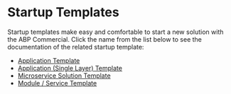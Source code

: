 # Startup Templates

Startup templates make easy and comfortable to start a new solution with the ABP Commercial. Click the name from the list below to see the documentation of the related startup template:

* [Application Template](application/index.md)
* [Application (Single Layer) Template](application-single-layer/index.md)
* [Microservice Solution Template](microservice/index.md)
* [Module / Service Template](module/index.md)